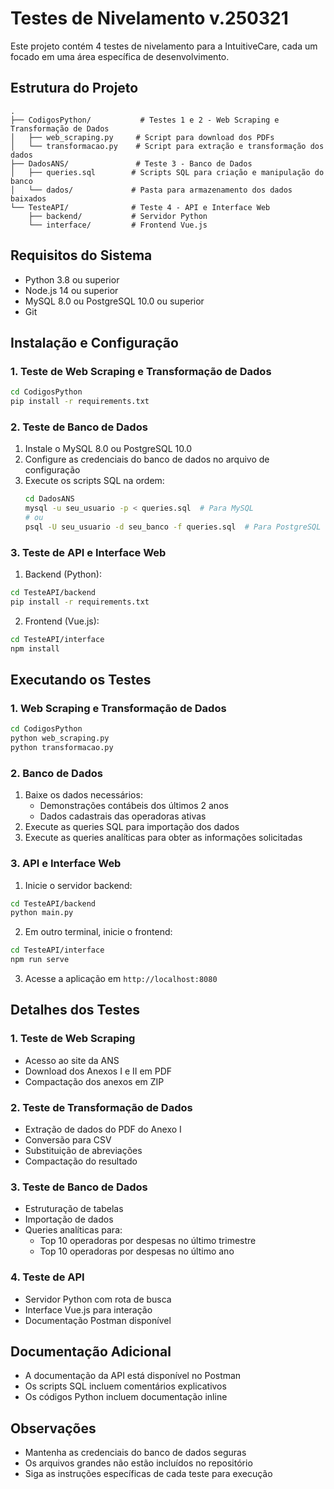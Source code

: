 # Testes de Nivelamento v.250321

Este projeto contém 4 testes de nivelamento para a IntuitiveCare, cada um focado em uma área específica de desenvolvimento.

## Estrutura do Projeto

```
.
├── CodigosPython/           # Testes 1 e 2 - Web Scraping e Transformação de Dados
│   ├── web_scraping.py     # Script para download dos PDFs
│   └── transformacao.py    # Script para extração e transformação dos dados
├── DadosANS/               # Teste 3 - Banco de Dados
│   ├── queries.sql        # Scripts SQL para criação e manipulação do banco
│   └── dados/             # Pasta para armazenamento dos dados baixados
└── TesteAPI/              # Teste 4 - API e Interface Web
    ├── backend/           # Servidor Python
    └── interface/         # Frontend Vue.js
```

## Requisitos do Sistema

- Python 3.8 ou superior
- Node.js 14 ou superior
- MySQL 8.0 ou PostgreSQL 10.0 ou superior
- Git

## Instalação e Configuração

### 1. Teste de Web Scraping e Transformação de Dados

```bash
cd CodigosPython
pip install -r requirements.txt
```

### 2. Teste de Banco de Dados

1. Instale o MySQL 8.0 ou PostgreSQL 10.0
2. Configure as credenciais do banco de dados no arquivo de configuração
3. Execute os scripts SQL na ordem:
   ```bash
   cd DadosANS
   mysql -u seu_usuario -p < queries.sql  # Para MySQL
   # ou
   psql -U seu_usuario -d seu_banco -f queries.sql  # Para PostgreSQL
   ```

### 3. Teste de API e Interface Web

1. Backend (Python):
```bash
cd TesteAPI/backend
pip install -r requirements.txt
```

2. Frontend (Vue.js):
```bash
cd TesteAPI/interface
npm install
```

## Executando os Testes

### 1. Web Scraping e Transformação de Dados

```bash
cd CodigosPython
python web_scraping.py
python transformacao.py
```

### 2. Banco de Dados

1. Baixe os dados necessários:
   - Demonstrações contábeis dos últimos 2 anos
   - Dados cadastrais das operadoras ativas
2. Execute as queries SQL para importação dos dados
3. Execute as queries analíticas para obter as informações solicitadas

### 3. API e Interface Web

1. Inicie o servidor backend:
```bash
cd TesteAPI/backend
python main.py
```

2. Em outro terminal, inicie o frontend:
```bash
cd TesteAPI/interface
npm run serve
```

3. Acesse a aplicação em `http://localhost:8080`

## Detalhes dos Testes

### 1. Teste de Web Scraping
- Acesso ao site da ANS
- Download dos Anexos I e II em PDF
- Compactação dos anexos em ZIP

### 2. Teste de Transformação de Dados
- Extração de dados do PDF do Anexo I
- Conversão para CSV
- Substituição de abreviações
- Compactação do resultado

### 3. Teste de Banco de Dados
- Estruturação de tabelas
- Importação de dados
- Queries analíticas para:
  - Top 10 operadoras por despesas no último trimestre
  - Top 10 operadoras por despesas no último ano

### 4. Teste de API
- Servidor Python com rota de busca
- Interface Vue.js para interação
- Documentação Postman disponível

## Documentação Adicional

- A documentação da API está disponível no Postman
- Os scripts SQL incluem comentários explicativos
- Os códigos Python incluem documentação inline

## Observações

- Mantenha as credenciais do banco de dados seguras
- Os arquivos grandes não estão incluídos no repositório
- Siga as instruções específicas de cada teste para execução 